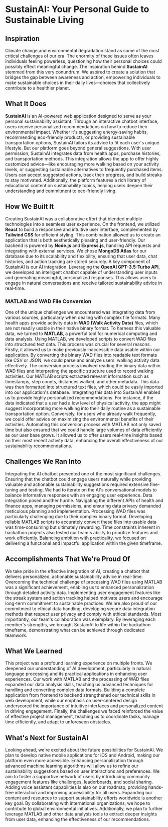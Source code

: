 # SustainAI: Your Personal Guide to Sustainable Living

## Inspiration
Climate change and environmental degradation stand as some of the most critical challenges of our era. The enormity of these issues often leaves individuals feeling powerless, questioning how their personal choices could possibly effect meaningful change. The inspiration behind **SustainAI** stemmed from this very conundrum. We aspired to create a solution that bridges the gap between awareness and action, empowering individuals to make sustainable choices in their daily lives—choices that collectively contribute to a healthier planet.

## What It Does

**SustainAI** is an AI-powered web application designed to serve as your personal sustainability assistant. Through an interactive chatbot interface, users receive personalized recommendations on how to reduce their environmental impact. Whether it's suggesting energy-saving habits, recommending eco-friendly products, or providing sustainable transportation options, SustainAI tailors its advice to fit each user's unique lifestyle.
But our platform goes beyond general suggestions. With user permission, SustainAI integrates data from health apps, purchase histories, and transportation methods. This integration allows the app to offer highly customized advice—like encouraging more walking based on your activity levels, or suggesting sustainable alternatives to frequently purchased items. Users can accept suggested actions, track their progress, and build streaks to stay motivated. Additionally, the platform features a rich library of educational content on sustainability topics, helping users deepen their understanding and commitment to eco-friendly living.

## How We Built It
Creating SustainAI was a collaborative effort that blended multiple technologies into a seamless user experience. On the frontend, we utilized **React** to build a responsive and intuitive user interface, complemented by **Tailwind CSS** for efficient styling. This combination allowed us to create an application that is both aesthetically pleasing and user-friendly.
Our backend is powered by **Node.js** and **Express.js**, handling API requests and integrating with external services. We chose **MongoDB Atlas** for our database due to its scalability and flexibility, ensuring that user data, chat histories, and action tracking are stored securely.
A key component of SustainAI is our AI integration. Leveraging the **OpenAI GPT-3.5-Turbo API**, we developed an intelligent chatbot capable of understanding user inputs and generating meaningful, personalized responses. This allows users to engage in natural conversations and receive tailored sustainability advice in real-time.

### MATLAB and WAD File Conversion
One of the unique challenges we encountered was integrating data from various sources, particularly when dealing with complex file formats. Many health apps provide activity data in **WAD (Walk Activity Data)** files, which are not readily usable in their native binary format. To harness this valuable data, we turned to **MATLAB**, a powerful tool for numerical computing and data analysis.
Using MATLAB, we developed scripts to convert WAD files into structured text data. This process was crucial for several reasons. Firstly, it allowed us to make previously inaccessible data usable within our application. By converting the binary WAD files into readable text formats like CSV or JSON, we could parse and analyze users' walking activity data effectively.
The conversion process involved reading the binary data within WAD files and interpreting the specific structure used to record walking activities. Our MATLAB scripts extracted relevant information such as timestamps, step counts, distances walked, and other metadata. This data was then formatted into structured text files, which could be easily imported into our application's database.
Integrating this data into SustainAI enabled us to provide highly personalized recommendations. For instance, if the data indicated that a user had a low level of physical activity, the app might suggest incorporating more walking into their daily routine as a sustainable transportation option. Conversely, for users who already walk frequently, we could offer advice on maximizing the environmental benefits of their activities.
Automating this conversion process with MATLAB not only saved time but also ensured that we could handle large volumes of data efficiently as our user base grows. It allowed us to offer users real-time insights based on their most recent activity data, enhancing the overall effectiveness of our sustainability recommendations.

## Challenges We Ran Into
Integrating the AI chatbot presented one of the most significant challenges. Ensuring that the chatbot could engage users naturally while providing valuable and actionable sustainability suggestions required extensive fine-tuning and testing. We had to iterate on the AI's conversational models to balance informative responses with an engaging user experience.
Data integration posed another hurdle. Navigating the different APIs of health and finance apps, managing permissions, and ensuring data privacy demanded meticulous planning and implementation. Processing WAD files was particularly challenging due to their complex binary format. Developing reliable MATLAB scripts to accurately convert these files into usable data was time-consuming but ultimately rewarding.
Time constraints inherent in hackathon projects also tested our team's ability to prioritize features and work efficiently. Balancing ambition with practicality, we focused on delivering a functional and impactful application within the given timeframe.

## Accomplishments That We're Proud Of
We take pride in the effective integration of AI, creating a chatbot that delivers personalized, actionable sustainability advice in real-time. Overcoming the technical challenge of processing WAD files using MATLAB was a significant achievement, enabling us to enhanced personalization through detailed activity data.
Implementing user engagement features like the streak system and action tracking helped motivate users and encourage long-term commitment to sustainable practices. We are also proud of our commitment to ethical data handling, developing secure data integration methods that respect user privacy and comply with ethical standards.
Most importantly, our team's collaboration was exemplary. By leveraging each member's strengths, we brought SustainAI to life within the hackathon timeframe, demonstrating what can be achieved through dedicated teamwork.

## What We Learned
This project was a profound learning experience on multiple fronts. We deepened our understanding of AI development, particularly in natural language processing and its practical applications in enhancing user experiences. Our work with MATLAB and the processing of WAD files expanded our data analysis skills, teaching us advanced techniques for handling and converting complex data formats.
Building a complete application from frontend to backend strengthened our technical skills in web development, while our emphasis on user-centered design underscored the importance of intuitive interfaces and personalized content in driving engagement. Finally, the challenges we faced reinforced the value of effective project management, teaching us to coordinate tasks, manage time efficiently, and adapt to unforeseen obstacles.

## What's Next for SustainAI
Looking ahead, we're excited about the future possibilities for SustainAI. We plan to develop native mobile applications for iOS and Android, making our platform even more accessible. Enhancing personalization through advanced machine learning algorithms will allow us to refine our sustainability suggestions based on user interactions and preferences.
We aim to foster a supportive network of users by introducing community engagement features like challenges, leaderboards, and social sharing. Adding voice assistant capabilities is also on our roadmap, providing hands-free interaction and improving accessibility for all users.
Expanding our content and resources to support sustainability efforts worldwide is another key goal. By collaborating with international organizations, we hope to contribute to global environmental initiatives. Additionally, we plan to further leverage MATLAB and other data analysis tools to extract deeper insights from user data, enhancing the effectiveness of our recommendations.